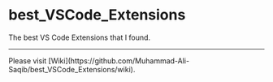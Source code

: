 # best_VSCode_Extensions
The best VS Code Extensions that I found.
<hr>
Please visit [Wiki](https://github.com/Muhammad-Ali-Saqib/best_VSCode_Extensions/wiki).
